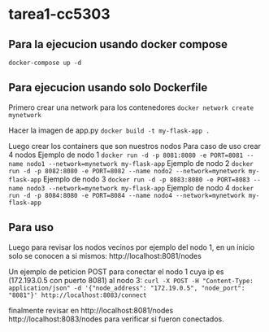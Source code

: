 # tarea1-cc5303
## Para la ejecucion usando docker compose
`docker-compose up -d`


## Para ejecucion usando solo Dockerfile
Primero crear una network para los contenedores
`docker network create mynetwork`

Hacer la imagen de app.py
`docker build -t my-flask-app .`

Luego crear los containers que son nuestros nodos
Para caso de uso crear 4 nodos
Ejemplo de nodo 1
    `docker run -d -p 8081:8080 -e PORT=8081 --name nodo1 --network=mynetwork my-flask-app`
Ejemplo de nodo 2
    `docker run -d -p 8082:8080 -e PORT=8082 --name nodo2 --network=mynetwork my-flask-app`
Ejemplo de nodo 3
    `docker run -d -p 8083:8080 -e PORT=8083 --name nodo3 --network=mynetwork my-flask-app`
Ejemplo de nodo 4
    `docker run -d -p 8084:8080 -e PORT=8084 --name nodo4 --network=mynetwork my-flask-app`

## Para uso

Luego para revisar los nodos vecinos por ejemplo del nodo 1, en un inicio solo se conocen a si mismos:
http://localhost:8081/nodes

Un ejemplo de peticion POST para conectar el nodo 1 cuya ip es  (172.193.0.5 con puerto 8081) al nodo 3:
`curl -X POST -H "Content-Type: application/json" -d '{"node_address": "172.19.0.5", "node_port": "8081"}' http://localhost:8083/connect `

finalmente revisar en
    http://localhost:8081/nodes
    http://localhost:8083/nodes
para verificar si fueron conectados.